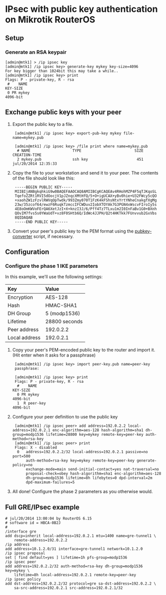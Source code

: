 # IPsec with public key authentication on Mikrotik RouterOS
## Setup
### Generate an RSA keypair

    [admin@mtk1] > /ip ipsec key
    [admin@mtk1] /ip ipsec key> generate-key mykey key-size=4096
    For key bigger than 1024bit this may take a while..
    [admin@mtk1] /ip ipsec key> print
    Flags: P - private-key, R - rsa
     #    NAME                                                             KEY-SIZE
     0 PR mykey                                                            4096-bit

## Exchange public keys with your peer
1. Export the public key to a file.

        [admin@mtk1] /ip ipsec key> export-pub-key mykey file-name=mykey.pub

        [admin@mtk1] /ip ipsec key> /file print where name=mykey.pub
         # NAME                   TYPE                        SIZE CREATION-TIME
         2 mykey.pub              ssh key                      451 jul/20/2014 12:35:33

2. Copy the file to your workstation and send it to your peer. The contents of the file should look like this:

        -----BEGIN PUBLIC KEY-----
        MIIBIjANBgkqhkiG9w0BAQEFAAOCAQ8AMIIBCgKCAQEAv4RHohMZP4F5qTJKqoSL
        TqefoZZRt1RVI5dOocjV1pJZnqcXMtHfQ/5+O+igUCAX+yBv0hie+U32FWcy5cQO
        +xaohZW1zFzvlRWVqOpTwdk/993Zmy070T1FzK4kFShsNtxYrtYNheCnakgfXgMg
        23w/35zcof64/ewzF6RuqkTzmccIFCWDuv2IobXTOYAk7G3PGN4xWscvFIroIy5s
        4E8oOmKWVoFErQA6XetJzI+X+knzI3J/6/Pff4Tz7TLxu1m2I0InFaBv1G0+BXnh
        QOvIM7fvs5s0YWaUdT+vz8F0SHtb6Q/IdWc4JJPH/Q2t4HKTkk7FUnvvub2GxVbs
        8QIDAQAB
        -----END PUBLIC KEY-----

3. Convert your peer's public key to the PEM format using the [pubkey-converter][pubkey-converter] script, if necessary.

[pubkey-converter]: <https://dn42.us/git/user/ryan/pubkey-converter.git/plain/pubkey-converter.pl> "Public key conversion script"

## Configuration
### Configure the phase 1 IKE parameters
In this example, we'll use the following settings:

| Key           | Value         |
| :------------ | :------------ |
| Encryption    | AES-128       |
| Hash          | HMAC-SHA1     |
| DH Group      | 5 (modp1536)  |
| Lifetime      | 28800 seconds |
| Peer address  | 192.0.2.2     |
| Local address | 192.0.2.1     |

1. Copy your peer's PEM-encoded public key to the router and import it. (Hit enter when it asks for a passphrase)

        [admin@mtk1] /ip ipsec key> import peer-key.pub name=peer-key
        passphrase:

        [admin@mtk1] /ip ipsec key> print
        Flags: P - private-key, R - rsa
         #    NAME                                                             KEY-SIZE
         0 PR mykey                                                            4096-bit
         1  R peer-key                                                         4096-bit

2. Configure your peer definition to use the public key

        [admin@mtk1] /ip ipsec peer> add address=192.0.2.2 local-address=192.0.2.1 enc-algorithm=aes-128 hash-algorithm=sha1 dh-group=modp1536 lifetime=28800 key=mykey remote-key=peer-key auth-method=rsa-key
        [admin@mtk1] /ip ipsec peer> print
        Flags: X - disabled
         0   address=192.0.2.2/32 local-address=192.0.2.1 passive=no port=500
             auth-method=rsa-key key=mykey remote-key=peer-key generate-policy=no
             exchange-mode=main send-initial-contact=yes nat-traversal=no
             proposal-check=obey hash-algorithm=sha1 enc-algorithm=aes-128
             dh-group=modp1536 lifetime=8h lifebytes=0 dpd-interval=2m
             dpd-maximum-failures=5

3. All done! Configure the phase 2 parameters as you otherwise would.

## Full GRE/IPsec example
    # jul/20/2014 13:00:04 by RouterOS 6.15
    # software id = HBCA-0B2J
    #
    /interface gre
    add dscp=inherit local-address=192.0.2.1 mtu=1400 name=gre-tunnel1 \
        remote-address=192.0.2.2
    /ip address
    add address=10.1.2.0/31 interface=gre-tunnel1 network=10.1.2.0
    /ip ipsec proposal
    set [ find default=yes ] lifetime=1h pfs-group=modp1536
    /ip ipsec peer
    add address=192.0.2.2/32 auth-method=rsa-key dh-group=modp1536 key=mykey \
        lifetime=8h local-address=192.0.2.1 remote-key=peer-key
    /ip ipsec policy
    add dst-address=192.0.2.2/32 protocol=gre sa-dst-address=192.0.2.2 \
        sa-src-address=192.0.2.1 src-address=192.0.2.1/32
